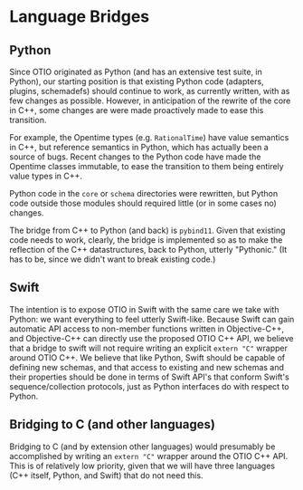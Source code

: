# Language Bridges

## Python

Since OTIO originated as Python (and has an extensive test suite, in Python),
our starting position is that existing Python code (adapters, plugins,
schemadefs) should continue to work, as currently written, with as few changes
as possible. However, in anticipation of the rewrite of the core in C++, some
changes are were made proactively made to ease this transition.

For example, the Opentime types (e.g. ``RationalTime``) have value semantics in
C++, but reference semantics in Python, which has actually been a source of
bugs.  Recent changes to the Python code have made the Opentime classes
immutable, to ease the transition to them being entirely value types in C++.

Python code in the `core` or `schema` directories were rewritten, but Python
code outside those modules should required little (or in some cases no)
changes.

The bridge from C++ to Python (and back) is `pybind11`.  Given that existing
code needs to work, clearly, the bridge is implemented so as to make the
reflection of the C++ datastructures, back to Python, utterly "Pythonic."  (It
has to be, since we didn't want to break existing code.)

## Swift

The intention is to expose OTIO in Swift with the same care we take with
Python: we want everything to feel utterly Swift-like.  Because Swift can gain
automatic API access to non-member functions written in Objective-C++, and
Objective-C++ can directly use the proposed OTIO C++ API, we believe that a
bridge to swift will not require writing an explicit `extern "C"` wrapper
around OTIO C++.  We believe that like Python, Swift should be capable of
defining new schemas, and that access to existing and new schemas and their
properties should be done in terms of Swift API's that conform Swift's
sequence/collection protocols, just as Python interfaces do with respect to
Python.

## Bridging to C (and other languages)

Bridging to C (and by extension other languages) would presumably be
accomplished by writing an `extern "C"` wrapper around the OTIO C++ API.  This
is of relatively low priority, given that we will have three languages (C++
itself, Python, and Swift) that do not need this.



